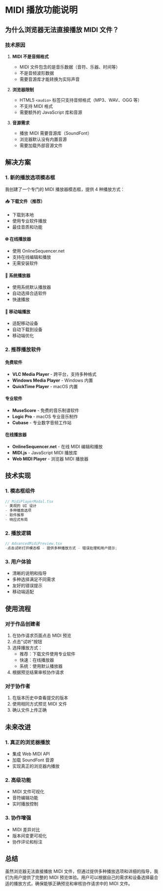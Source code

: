 # MIDI 播放功能说明

## 为什么浏览器无法直接播放 MIDI 文件？

### 技术原因

1. **MIDI 不是音频格式**

   - MIDI 文件包含的是音乐数据（音符、乐器、时间等）
   - 不是音频波形数据
   - 需要音源库才能转换为实际声音

2. **浏览器限制**

   - HTML5 `<audio>` 标签只支持音频格式（MP3、WAV、OGG 等）
   - 不支持 MIDI 格式
   - 需要额外的 JavaScript 库和音源

3. **音源需求**
   - 播放 MIDI 需要音源库（SoundFont）
   - 浏览器默认没有内置音源
   - 需要加载外部音源文件

## 解决方案

### 1. 新的播放选项模态框

我创建了一个专门的 MIDI 播放器模态框，提供 4 种播放方式：

#### 📥 下载文件（推荐）

- 下载到本地
- 使用专业软件播放
- 最佳音质和功能

#### 🌐 在线播放器

- 使用 OnlineSequencer.net
- 支持在线编辑和播放
- 无需安装软件

#### 🔧 系统播放器

- 使用系统默认播放器
- 自动选择合适软件
- 快速播放

#### 📱 移动端播放

- 适配移动设备
- 自动下载到设备
- 移动端优化

### 2. 推荐播放软件

#### 免费软件

- **VLC Media Player** - 跨平台，支持多种格式
- **Windows Media Player** - Windows 内置
- **QuickTime Player** - macOS 内置

#### 专业软件

- **MuseScore** - 免费的音乐制谱软件
- **Logic Pro** - macOS 专业音乐制作
- **Cubase** - 专业数字音频工作站

#### 在线播放器

- **OnlineSequencer.net** - 在线 MIDI 编辑和播放
- **MIDI.js** - JavaScript MIDI 播放库
- **Web MIDI Player** - 浏览器 MIDI 播放器

## 技术实现

### 1. 模态框组件

```typescript
// MidiPlayerModal.tsx
- 美观的 UI 设计
- 多种播放选项
- 软件推荐
- 响应式布局
```

### 2. 播放逻辑

```typescript
// AdvancedMidiPreview.tsx
-点击试听打开模态框 - 提供多种播放方式 - 错误处理和用户提示;
```

### 3. 用户体验

- 清晰的说明和指导
- 多种选择满足不同需求
- 友好的错误提示
- 移动端适配

## 使用流程

### 对于作品创建者

1. 在协作请求页面点击 MIDI 预览
2. 点击"试听"按钮
3. 选择播放方式：
   - 推荐：下载文件使用专业软件
   - 快速：在线播放器
   - 系统：使用默认播放器
4. 根据预览结果审核协作请求

### 对于协作者

1. 在版本历史中查看提交的版本
2. 使用相同方式预览 MIDI 文件
3. 确认文件上传正确

## 未来改进

### 1. 真正的浏览器播放

- 集成 Web MIDI API
- 加载 SoundFont 音源
- 实现真正的浏览器内播放

### 2. 高级功能

- MIDI 文件可视化
- 音符编辑功能
- 实时播放控制

### 3. 协作增强

- MIDI 差异对比
- 版本间变更可视化
- 协作评论和标注

## 总结

虽然浏览器无法直接播放 MIDI 文件，但通过提供多种播放选项和详细的指导，我们为用户提供了完整的 MIDI 预览体验。用户可以根据自己的需求和设备选择最合适的播放方式，确保能够正确预览和审核协作请求中的 MIDI 文件。
